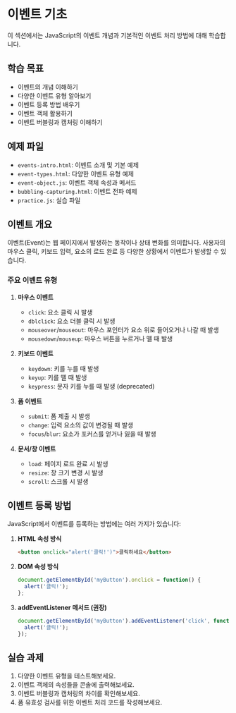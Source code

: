 # 이벤트 기초

이 섹션에서는 JavaScript의 이벤트 개념과 기본적인 이벤트 처리 방법에 대해 학습합니다.

## 학습 목표
- 이벤트의 개념 이해하기
- 다양한 이벤트 유형 알아보기
- 이벤트 등록 방법 배우기
- 이벤트 객체 활용하기
- 이벤트 버블링과 캡처링 이해하기

## 예제 파일
- `events-intro.html`: 이벤트 소개 및 기본 예제
- `event-types.html`: 다양한 이벤트 유형 예제
- `event-object.js`: 이벤트 객체 속성과 메서드
- `bubbling-capturing.html`: 이벤트 전파 예제
- `practice.js`: 실습 파일

## 이벤트 개요

이벤트(Event)는 웹 페이지에서 발생하는 동작이나 상태 변화를 의미합니다. 사용자의 마우스 클릭, 키보드 입력, 요소의 로드 완료 등 다양한 상황에서 이벤트가 발생할 수 있습니다.

### 주요 이벤트 유형

1. **마우스 이벤트**
   - `click`: 요소 클릭 시 발생
   - `dblclick`: 요소 더블 클릭 시 발생
   - `mouseover`/`mouseout`: 마우스 포인터가 요소 위로 들어오거나 나갈 때 발생
   - `mousedown`/`mouseup`: 마우스 버튼을 누르거나 뗄 때 발생

2. **키보드 이벤트**
   - `keydown`: 키를 누를 때 발생
   - `keyup`: 키를 뗄 때 발생
   - `keypress`: 문자 키를 누를 때 발생 (deprecated)

3. **폼 이벤트**
   - `submit`: 폼 제출 시 발생
   - `change`: 입력 요소의 값이 변경될 때 발생
   - `focus`/`blur`: 요소가 포커스를 얻거나 잃을 때 발생

4. **문서/창 이벤트**
   - `load`: 페이지 로드 완료 시 발생
   - `resize`: 창 크기 변경 시 발생
   - `scroll`: 스크롤 시 발생

## 이벤트 등록 방법

JavaScript에서 이벤트를 등록하는 방법에는 여러 가지가 있습니다:

1. **HTML 속성 방식**
   ```html
   <button onclick="alert('클릭!')">클릭하세요</button>
   ```

2. **DOM 속성 방식**
   ```javascript
   document.getElementById('myButton').onclick = function() {
     alert('클릭!');
   };
   ```

3. **addEventListener 메서드 (권장)**
   ```javascript
   document.getElementById('myButton').addEventListener('click', function() {
     alert('클릭!');
   });
   ```

## 실습 과제
1. 다양한 이벤트 유형을 테스트해보세요.
2. 이벤트 객체의 속성들을 콘솔에 출력해보세요.
3. 이벤트 버블링과 캡처링의 차이를 확인해보세요.
4. 폼 유효성 검사를 위한 이벤트 처리 코드를 작성해보세요. 